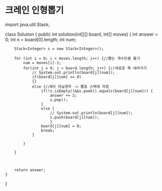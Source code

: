 # 크레인 인형뽑기

import java.util.Stack;

class Solution {
    public int solution(int[][] board, int[] moves) {
        int answer = 0;
        int n = board[0].length;
        int num;
        
        Stack<Integer> s = new Stack<Integer>(); 
        
        for (int i = 0; i < moves.length; i++) {//뽑는 개수만큼 돌기
            num = moves[i]-1;
            for(int j = 0; j < board.length; j++) {//세로로 쭉 내려가기
                // System.out.println(board[j][num]);
                if(board[j][num] == 0)
                {}
                else {//0이 아닐경우 -> 뽑음 스택에 저장
                    if(!s.isEmpty()&&s.peek().equals(board[j][num])) {
                        answer += 2;
                        s.pop();
                    }
                    else {
                        // System.out.println(board[j][num]);
                        s.push(board[j][num]);
                        }
                    board[j][num] = 0;
                    break;
                }
                
            }
            
        }
        
        
                
        return answer;
    }
}